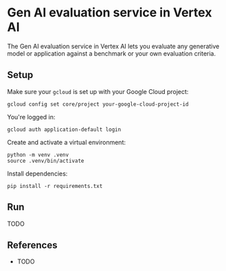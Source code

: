 # Gen AI evaluation service in Vertex AI 

The Gen AI evaluation service in Vertex AI lets you evaluate any generative model or application against a benchmark 
or your own evaluation criteria.

## Setup

Make sure your `gcloud` is set up with your Google Cloud project:

```shell
gcloud config set core/project your-google-cloud-project-id
```

You're logged in:

```shell
gcloud auth application-default login
```

Create and activate a virtual environment:

```shell
python -m venv .venv
source .venv/bin/activate
```

Install dependencies:

```shell
pip install -r requirements.txt
```

## Run

TODO

## References

* TODO